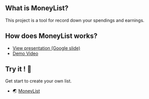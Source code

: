 ## What is MoneyList?
This project is a tool for record down your spendings and earnings.

## How does MoneyList works?
- [View presentation (Google slide)](https://docs.google.com/presentation/d/1mzNzTWuPmF3yvVK8qMLGNeBnSurMgJStn9in3FEZYBY/edit?usp=sharing)
- [Demo Video](https://www.youtube.com/watch?v=R9zR3ATPqRY)

##  Try it ! :key: 
Get start to create your own list.
- :earth_asia: [MoneyList](https://money-list-github-heroku.herokuapp.com/)